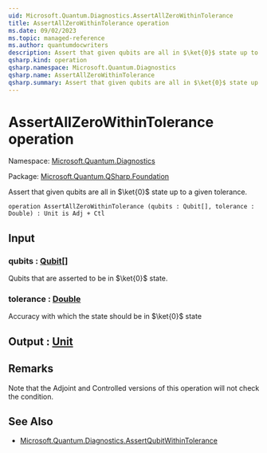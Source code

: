 ```yaml
---
uid: Microsoft.Quantum.Diagnostics.AssertAllZeroWithinTolerance
title: AssertAllZeroWithinTolerance operation
ms.date: 09/02/2023
ms.topic: managed-reference
ms.author: quantumdocwriters
description: Assert that given qubits are all in $\ket{0}$ state up to a given tolerance.
qsharp.kind: operation
qsharp.namespace: Microsoft.Quantum.Diagnostics
qsharp.name: AssertAllZeroWithinTolerance
qsharp.summary: Assert that given qubits are all in $\ket{0}$ state up to a given tolerance.
---
```


# AssertAllZeroWithinTolerance operation

Namespace: [Microsoft.Quantum.Diagnostics](xref:Microsoft.Quantum.Diagnostics)

Package: [Microsoft.Quantum.QSharp.Foundation](https://nuget.org/packages/Microsoft.Quantum.QSharp.Foundation)


Assert that given qubits are all in $\ket{0}$ state up to a given tolerance.

```qsharp
operation AssertAllZeroWithinTolerance (qubits : Qubit[], tolerance : Double) : Unit is Adj + Ctl
```


## Input

### qubits : [Qubit](xref:microsoft.quantum.qsharp.valueliterals#qubit-literals)[]

Qubits that are asserted to be in $\ket{0}$ state.


### tolerance : [Double](xref:microsoft.quantum.qsharp.valueliterals#double-literals)

Accuracy with which the state should be in $\ket{0}$ state



## Output : [Unit](xref:microsoft.quantum.qsharp.valueliterals#unit-literal)



## Remarks

Note that the Adjoint and Controlled versions of this operation will notcheck the condition.

## See Also

- [Microsoft.Quantum.Diagnostics.AssertQubitWithinTolerance](xref:Microsoft.Quantum.Diagnostics.AssertQubitWithinTolerance)